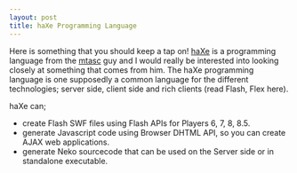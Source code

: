 ```yaml
---
layout: post
title: haXe Programming Language
---
```


Here is something that you should keep a tap on! [haXe](http://haxe.org/) is a programming language from the [mtasc](http://mtasc.org/) guy and I would really be interested into looking closely at something that comes from him. The haXe programming language is one supposedly a common language for the different technologies; server side, client side and rich clients (read Flash, Flex here).

haXe can;

- create Flash SWF files using Flash APIs for Players 6, 7, 8, 8.5.
- generate Javascript code using Browser DHTML API, so you can create AJAX web applications.
- generate Neko sourcecode that can be used on the Server side or in standalone executable.